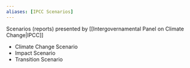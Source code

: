 ```yaml
---
aliases: [IPCC Scenarios]
---
```


Scenarios (reports) presented by [[Intergovernamental Panel on Climate Change|IPCC]]

- Climate Change Scenario
- Impact Scenario
- Transition Scenario
